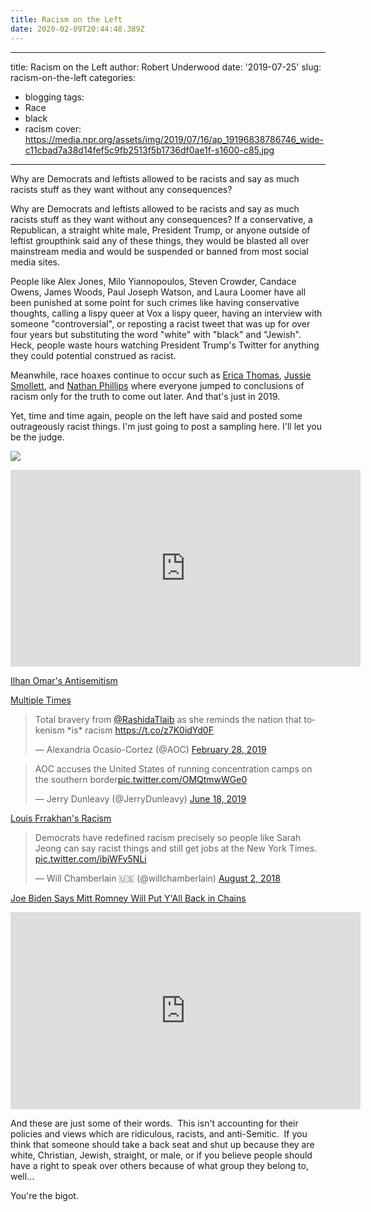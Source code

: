 ```yaml
---
title: Racism on the Left
date: 2020-02-09T20:44:48.389Z
---
```

  ---
title: Racism on the Left
author: Robert Underwood
date: '2019-07-25'
slug: racism-on-the-left
categories:
  - blogging
tags:
  - Race
  - black
  - racism
cover: https://media.npr.org/assets/img/2019/07/16/ap_19196838786746_wide-c11cbad7a38d14fef5c9fb2513f5b1736df0ae1f-s1600-c85.jpg
---

Why are Democrats and leftists allowed to be racists and say as much racists stuff as they want without any consequences?

<!--more-->

Why are Democrats and leftists allowed to be racists and say as much racists stuff as they want without any consequences? If a conservative, a Republican, a straight white male, President Trump, or anyone outside of leftist groupthink said any of these things, they would be blasted all over mainstream media and would be suspended or banned from most social media sites.

People like Alex Jones, Milo Yiannopoulos, Steven Crowder, Candace Owens, James Woods, Paul Joseph Watson, and Laura Loomer have all been punished at some point for such crimes like having conservative thoughts, calling a lispy queer at Vox a lispy queer, having an interview with someone "controversial", or reposting a racist tweet that was up for over four years but substituting the word "white" with "black" and "Jewish". Heck, people waste hours watching President Trump's Twitter for anything they could potential construed as racist.

Meanwhile, race hoaxes continue to occur such as [Erica Thomas](https://reason.com/2019/07/22/erica-thomas-grocery-store-racism-hoax-media/), [Jussie Smollett](https://www.usatoday.com/story/news/nation/2019/02/23/jussie-smollett-alleged-hoax-security-cameras-police-osundairo-brothers-empire/2953688002/), and [Nathan Phillips](https://reason.com/2019/01/20/covington-catholic-nathan-phillips-video/) where everyone jumped to conclusions of racism only for the truth to come out later. And that's just in 2019.

Yet, time and time again, people on the left have said and posted some outrageously racist things. I'm just going to post a sampling here. I'll let you be the judge.

![](https://pbs.twimg.com/media/EAXX-PwVAAA-WfE?format=jpg&name=large)

<p align="center"><iframe width="560" height="315" src="https://www.youtube.com/embed/PUFJNI-A63A" frameborder="0" allow="accelerometer; autoplay; encrypted-media; gyroscope; picture-in-picture" allowfullscreen></iframe></p>


[Ilhan Omar's Antisemitism](https://www.thecut.com/2019/02/everything-to-know-about-ilhan-omars-israel-controversy.html)

[Multiple Times](https://nymag.com/intelligencer/2019/02/omar-israel-hawks-allegiance-foreign-country-anti-semitism.html)

<p align="center"><blockquote class="twitter-tweet" data-theme="dark"><p lang="en" dir="ltr">Total bravery from <a href="https://twitter.com/RashidaTlaib?ref_src=twsrc%5Etfw">@RashidaTlaib</a> as she reminds the nation that tokenism *is* racism <a href="https://t.co/z7K0idYd0F">https://t.co/z7K0idYd0F</a></p>&mdash; Alexandria Ocasio-Cortez (@AOC) <a href="https://twitter.com/AOC/status/1101223632360083456?ref_src=twsrc%5Etfw">February 28, 2019</a></blockquote> <script async src="https://platform.twitter.com/widgets.js" charset="utf-8"></script></p>


<p align="center"><blockquote class="twitter-tweet"><p lang="en" dir="ltr">AOC accuses the United States of running concentration camps on the southern border<a href="https://t.co/OMQtmwWGe0">pic.twitter.com/OMQtmwWGe0</a></p>&mdash; Jerry Dunleavy (@JerryDunleavy) <a href="https://twitter.com/JerryDunleavy/status/1140887540502843392?ref_src=twsrc%5Etfw">June 18, 2019</a></blockquote> <script async src="https://platform.twitter.com/widgets.js" charset="utf-8"></script></p>

[Louis Frrakhan's Racism](https://dailycaller.com/2018/01/26/louis-farrakhan-barack-obama-nation-of-islam/)


<blockquote class="twitter-tweet"><p lang="en" dir="ltr">Democrats have redefined racism precisely so people like Sarah Jeong can say racist things and still get jobs at the New York Times. <a href="https://t.co/ibjWFy5NLi">pic.twitter.com/ibjWFy5NLi</a></p>&mdash; Will Chamberlain  🇺🇸  (@willchamberlain) <a href="https://twitter.com/willchamberlain/status/1025018913116119040?ref_src=twsrc%5Etfw">August 2, 2018</a></blockquote> <script async src="https://platform.twitter.com/widgets.js" charset="utf-8"></script>

[Joe Biden Says Mitt Romney Will Put Y'All Back in Chains](https://www.washingtonpost.com/news/the-fix/wp/2012/08/14/biden-romneys-approach-to-financial-regulation-will-put-you-all-back-in-chains/?utm_term=.a3808f2225db)


<p align="center"><iframe width="560" height="315" src="https://www.youtube.com/embed/juQLifY4l_0" frameborder="0" allow="accelerometer; autoplay; encrypted-media; gyroscope; picture-in-picture" allowfullscreen></iframe></p>

And these are just some of their words.  This isn't accounting for their policies and views which are ridiculous, racists, and anti-Semitic.  If you think that someone should take a back seat and shut up because they are white, Christian, Jewish, straight, or male, or if you believe people should have a right to speak over others because of what group they belong to, well…

You're the bigot.

